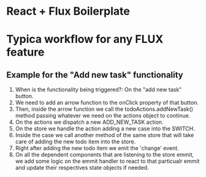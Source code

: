 # React + Flux Boilerplate

# Typica workflow for any FLUX feature

## Example for the "Add new task" functionality

1) When is the functionality being triggered?: On the "add new task" button.
2) We need to add an arrow function to the onClick property of that button.
3) Then, inside the arrow function we call the todoActions.addNewTask() method passing whatever we need on the actions object to continue.
4) On the actions we dispatch a new ADD_NEW_TASK action.
5) On the store we handle the action adding a new case into the SWITCH.
6) Inside the case we call another method of the same store that will take care of adding the new todo item into the store.
7) Right after adding the new todo item we emit the 'change' event.
8) On all the dependent components that are listening to the store emmit, we add some logic on the emmit handler to react to that particualr emmit and update their respectives state objects if needed.
